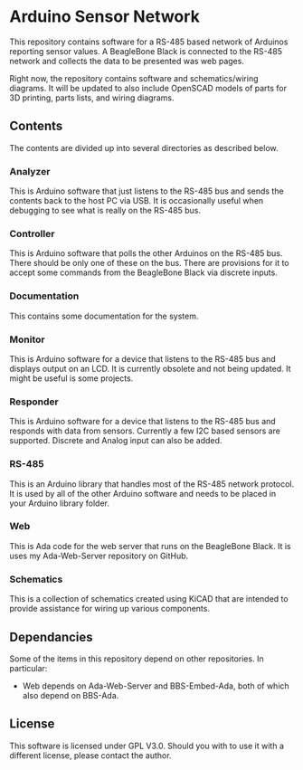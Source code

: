 # Arduino Sensor Network
This repository contains software for a RS-485 based network of Arduinos reporting sensor
values.  A BeagleBone Black is connected to the RS-485 network and collects the data to
be presented was web pages.

Right now, the repository contains software and schematics/wiring diagrams.  It will be updated to also include
OpenSCAD models of parts for 3D printing, parts lists, and wiring diagrams.

## Contents
The contents are divided up into several directories as described below.

### Analyzer
This is Arduino software that just listens to the RS-485 bus and sends the contents back
to the host PC via USB.  It is occasionally useful when debugging to see what is really
on the RS-485 bus.

### Controller
This is Arduino software that polls the other Arduinos on the RS-485 bus.  There should be
only one of these on the bus.  There are provisions for it to accept some commands from
the BeagleBone Black via discrete inputs.

### Documentation
This contains some documentation for the system.

### Monitor
This is Arduino software for a device that listens to the RS-485 bus and displays output
on an LCD.  It is currently obsolete and not being updated.  It might be useful is some
projects.

### Responder
This is Arduino software for a device that listens to the RS-485 bus and responds with data
from sensors.  Currently a few I2C based sensors are supported.  Discrete and Analog input
can also be added.

### RS-485
This is an Arduino library that handles most of the RS-485 network protocol.  It is used
by all of the other Arduino software and needs to be placed in your Arduino library folder.

### Web
This is Ada code for the web server that runs on the BeagleBone Black.  It is uses my
Ada-Web-Server repository on GitHub.

### Schematics
This is a collection of schematics created using KiCAD that are intended to provide assistance
for wiring up various components.

## Dependancies
Some of the items in this repository depend on other repositories.  In particular:
* Web depends on Ada-Web-Server and BBS-Embed-Ada, both of which also depend on  BBS-Ada.

## License
This software is licensed under GPL V3.0.  Should you with to use it with a different
license, please contact the author.
